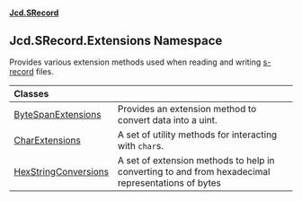 #### [Jcd.SRecord](index.md 'index')

## Jcd.SRecord.Extensions Namespace

Provides various extension methods used when reading and writing [s-record](https://en.wikipedia.org/wiki/SREC_(file_format) 'https://en.wikipedia.org/wiki/SREC_(file_format)') files.

| Classes | |
| :--- | :--- |
| [ByteSpanExtensions](Jcd.SRecord.Extensions.ByteSpanExtensions.md 'Jcd.SRecord.Extensions.ByteSpanExtensions') | Provides an extension method to convert data into a uint. |
| [CharExtensions](Jcd.SRecord.Extensions.CharExtensions.md 'Jcd.SRecord.Extensions.CharExtensions') | A set of utility methods for interacting with `char`s. |
| [HexStringConversions](Jcd.SRecord.Extensions.HexStringConversions.md 'Jcd.SRecord.Extensions.HexStringConversions') | A set of extension methods to help in converting to and from hexadecimal representations of bytes |
